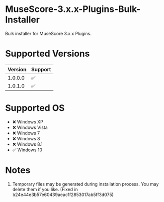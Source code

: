 # MuseScore-3.x.x-Plugins-Bulk-Installer
Bulk installer for MuseScore 3.x.x Plugins.

# Supported Versions
| Version | Support |
| ----------- | ----------- |
| 1.0.0.0 | :white_check_mark: |
| 1.0.1.0 | :white_check_mark: |

# Supported OS
- :x: Windows XP
- :x: Windows Vista
- :x: Windows 7
- :x: Windows 8
- :x: Windows 8.1
- :white_check_mark: Windows 10

# Notes
1. Temporary files may be generated during installation process.  You may delete them if you like. (Fixed in b24e44e3b57e60439aeac1f2853017ab5ff3d075)
